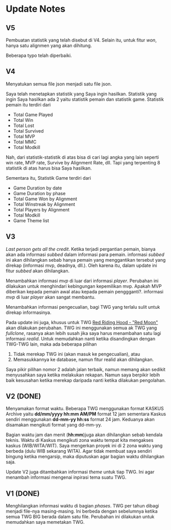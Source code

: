 # Update Notes

## V5 

Pembuatan statistik yang telah disebut di V4.
Selain itu, untuk fitur *won*, hanya satu alignmen yang akan dihitung.

Beberapa typo telah diperbaiki.


## V4 

Menyatukan semua file json menjadi satu file json.

Saya telah menetapkan statistik yang Saya ingin hasilkan. Statistik yang ingin Saya hasilkan ada 2 yaitu statistik pemain dan statistik game.
Statistik pemain itu terdiri dari

- Total Game Played
- Total Win
- Total Lost
- Total Survived
- Total MVP
- Total MMC
- Total Modkill

Nah, dari statistik-statistik di atas bisa di cari lagi angka yang lain seperti win rate, MVP rate, Survive by Alignment Rate, dll. Tapi yang terpenting 8 statistik di atas harus bisa Saya hasilkan.

Sementara itu, Statistik Game terdiri dari

- Game Duration by date
- Game Duration by phase
- Total Game Won by Alignment
- Total Winstreak by Alignment
- Total Players by Alignment
- Total Modkill
- Game Theme list

## V3

*Last person gets all the credit*. Ketika terjadi pergantian pemain, bianya akan ada informasi *subbed* dalam informasi para pemain. informasi *subbed* ini akan dihilangkan sebab hanya pemain yang menggantikan tersebut yang direkap (informasi mvp, deadnya, dll.). Oleh karena itu, dalam update ini fitur *subbed* akan dihilangkan.

Menambahkan informasi *mvp* di luar dari informasi *player*. 
Perubahan ini dilakukan untuk menghindari kebingungan kepemilikan mvp. Apakah MVP diberikan kepada pemain awal atau kepada pemain penggganti?. informasi *mvp* di luar *player* akan sangat membantu.


Menambahkan informasi pengecualian, bagi TWG yang terlalu sulit untuk direkap informasinya.

Pada update ini juga, khusus untuk TWG [Red Riding Hood - "Red Moon"](http://kask.us/hIipQ) akan dilakukan perubahan.
TWG ini menggunakan semua ak TWG yang *fullclone*, rasanya akan lebih susah jika saya harus menambahan satu lagi informasi *realid*.
Untuk memudahkan nanti ketika disandingkan dengan TWG-TWG lain, maka ada beberapa pilihan 

1. Tidak merekap TWG ini (akan masuk ke pengecualian), atau
2. Memasukkannya ke database, namun fitur realid akan dihilangkan. 

Saya pikir pilihan nomor 2 adalah jalan terbaik, namun memang akan sedikit menyusahkan saya ketika melakukan rekapan. Namun saya berpikir lebih baik kesusahan ketika merekap daripada nanti ketika dilakukan pengolahan.

## V2 (DONE)

Menyamakan format waktu. Beberapa TWG menggunakan format KASKUS Archive yaitu **dd/mm/yyyy hh:mm AM/PM** format 12 jam sementara Kaskus sendiri menggunakan **dd-mm-yy hh:ss** format 24 jam. Keduanya akan disamakan mengikuti format yang dd-mm-yy.

Bagian waktu jam dan menit (**hh:mm**)juga akan dihilangkan sebab kendala teknis. Waktu di Kaskus mengikuti zona waktu tempat kita mengakses kaskus (WIB/WITA/WIT). Saya mengerkan proyek ini di 2 zona waktu yang berbeda (dulu WIB sekarang WITA). Agar tidak membuat saya sendiri bingung ketika mengarsip, maka diputuskan agar bagian waktu dihilangkan saja.

Update V2 juga ditambahkan informasi *theme* untuk tiap TWG. Ini agar menambah informasi mengenai inpirasi tema suatu TWG.

## V1 (DONE)

Menghilangkan informasi waktu di bagian *phases*. TWG per tahun dibagi menjadi file-nya masing-masing. Ini berbeda dengan sebelumnya ketika semua TWG BIG berada dalam satu file. Perubahan ini dilakukan untuk memudahkan saya memetakan TWG.
